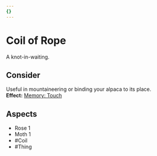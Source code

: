 ```yaml
---
{}
---
```

# Coil of Rope
A knot-in-waiting.
## Consider
Useful in mountaineering or binding your alpaca to its place.
<br>**Effect:** [Memory: Touch](https://uadaf.theevilroot.xyz/rowenarium/element/mem.touch)
## Aspects
- Rose 1
- Moth 1
- #Coil 
 - #Thing